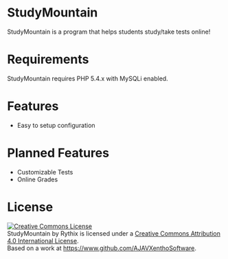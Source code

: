 StudyMountain
=============

StudyMountain is a program that helps students study/take tests online!

Requirements
============

StudyMountain requires PHP 5.4.x with MySQLi enabled.

Features
========

  - Easy to setup configuration

Planned Features
================

  - Customizable Tests
  - Online Grades

License
=======
<a rel="license" href="http://creativecommons.org/licenses/by/4.0/deed.en_US"><img alt="Creative Commons License" style="border-width:0" src="http://i.creativecommons.org/l/by/4.0/88x31.png" /></a><br /><span xmlns:dct="http://purl.org/dc/terms/" property="dct:title">StudyMountain</span> by <span xmlns:cc="http://creativecommons.org/ns#" property="cc:attributionName">Rythix</span> is licensed under a <a rel="license" href="http://creativecommons.org/licenses/by/4.0/deed.en_US">Creative Commons Attribution 4.0 International License</a>.<br />Based on a work at <a xmlns:dct="http://purl.org/dc/terms/" href="https://www.github.com/AJAVXenthoSoftware" rel="dct:source">https://www.github.com/AJAVXenthoSoftware</a>.
